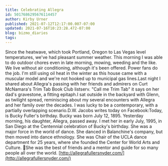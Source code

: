 ```yaml
---
title: Celebrating Allegra
id: 5017686295676114457
author: Kirby Urner
published: 2021-07-12T12:17:00.007-07:00
updated: 2021-07-16T10:23:28.472-07:00
blog: bizmo_diaries
tags: 
---
```


Since the heatwave, which took Portland, Oregon to Las Vegas level temperatures, we've had pleasant summer weather.  This morning I was able to do outdoor chores even in late morning, mowing, weeding and the like.  We live without air conditioning, although it's been offered.  Power fans do the job.  I'm still using oil heat in the winter as this house came with a muscular model and we're not hooked up to municipal gas lines.Last night I shared about Allegra's passing with her friends and admirers on Curt McNamara's Trim Tab Book Club listserv.  "Call me Trim Tab" it says on her dad's gravestone, a fitting epitaph.I sat outside in the backyard with Glenn, as twilight spread, reminiscing about my several encounters with Allegra and her family over the decades.  I was lucky to be a contemporary, with a partially overlapping scenario.D.W. Jacobs writes today on Facebook:Today, is Bucky Fuller's birthday. Bucky was born July 12, 1895. Yesterday morning, his daughter, Allegra, passed away. I met her in early July, 1995, in San Diego at the Centennial celebration of Bucky's birthday. She was a major force in the world of dance. She danced in Balanchine's company, but then moved into dance ethnology. She was Chair of the UCLA dance department for 25 years, where she founded the Center for World Arts and Culture. 💖She was the best of friends and a mentor and guide for so many people all over the world. [http://allegrafullersnyder.com/](http://allegrafullersnyder.com/)

[](https://www.flickr.com/photos/kirbyurner/2949087997/in/photolist-5uMRLy-5uAR7M-5vUXvi)